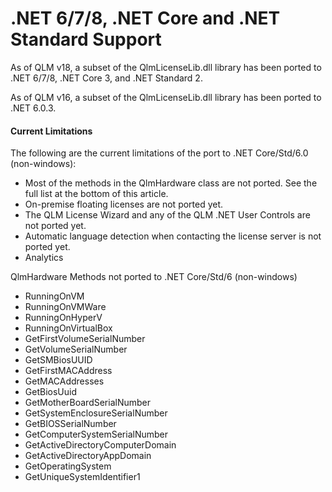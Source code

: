 # .NET 6/7/8, .NET Core and .NET Standard Support

As of QLM v18, a subset of the QlmLicenseLib.dll library has been ported to .NET 6/7/8, .NET Core 3, and .NET Standard 2.&#x20;

As of QLM v16, a subset of the QlmLicenseLib.dll library has been ported to .NET 6.0.3.

#### Current Limitations

The following are the current limitations of the port to .NET Core/Std/6.0 (non-windows):

* Most of the methods in the QlmHardware class are not ported. See the full list at the bottom of this article.
* On-premise floating licenses are not ported yet.
* The QLM License Wizard and any of the QLM .NET User Controls are not ported yet.
* Automatic language detection when contacting the license server is not ported yet.
* Analytics

&#x20;QlmHardware Methods not ported to .NET Core/Std/6 (non-windows)

* RunningOnVM
* RunningOnVMWare
* RunningOnHyperV
* RunningOnVirtualBox
* GetFirstVolumeSerialNumber
* GetVolumeSerialNumber
* GetSMBiosUUID
* GetFirstMACAddress
* GetMACAddresses
* GetBiosUuid
* GetMotherBoardSerialNumber
* GetSystemEnclosureSerialNumber
* GetBIOSSerialNumber
* GetComputerSystemSerialNumber
* GetActiveDirectoryComputerDomain
* GetActiveDirectoryAppDomain
* GetOperatingSystem
* GetUniqueSystemIdentifier1
